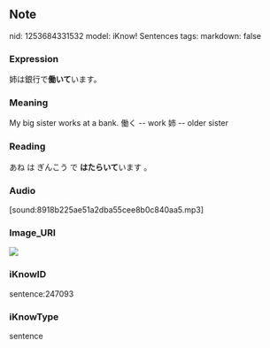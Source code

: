 ## Note
nid: 1253684331532
model: iKnow! Sentences
tags: 
markdown: false

### Expression
姉は銀行で<b>働いて</b>います。

### Meaning
My big sister works at a bank.
働く -- work
姉 -- older sister

### Reading
あね は ぎんこう で <b>はたらいて</b>います 。

### Audio
[sound:8918b225ae51a2dba55cee8b0c840aa5.mp3]

### Image_URI
<img src="cb073d28071053b1caad60a422e310c0.jpg">

### iKnowID
sentence:247093

### iKnowType
sentence
